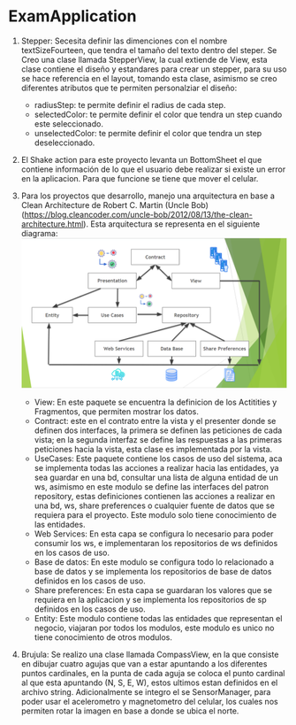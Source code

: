 # ExamApplication
1. Stepper:
 Secesita definir las dimenciones con el nombre textSizeFourteen, que tendra el tamaño del texto dentro del steper. 
 Se Creo una clase llamada StepperView, la cual extiende de View, esta clase contiene el diseño y estandares para crear un stepper, para su uso se hace referencia en el layout, tomando esta clase, asimismo se creo diferentes atributos que te permiten personalziar el diseño:
 	 * radiusStep: te permite definir el radius de cada step.
	 * selectedColor: te permite definir el color que tendra un step cuando este seleccionado.
	 * unselectedColor: te permite definir el color que tendra un step deseleccionado.
 
 2. El Shake action para este proyecto levanta un BottomSheet el que contiene información de lo que el usuario debe realizar si existe un error en la aplicacion. Para que funcione se tiene que mover el celular.
 
 3. Para los proyectos que desarrollo, manejo una arquitectura en base a Clean Architecture de Robert C. Martin (Uncle Bob) (https://blog.cleancoder.com/uncle-bob/2012/08/13/the-clean-architecture.html). Esta arquitectura se representa en el siguiente diagrama: 
 ![Alt text](https://github.com/JhPetter/ExamApplication/blob/master/Screenshot_4.png?raw=true "Clean architecture")
 	* View: En este paquete se encuentra la definicion de los Actitities y Fragmentos, que permiten mostrar los datos.
	* Contract: este en el contrato entre la vista y el presenter donde se definen dos interfaces, la primera se definen las peticiones de cada vista; en la segunda interfaz se define las respuestas a las primeras peticiones hacia la vista, esta clase es implementada por la vista.
	* UseCases: Este paquete contiene los casos de uso del sistema, aca se implementa todas las acciones a realizar hacia las entidades, ya sea guardar en una bd, consultar una lista de alguna entidad de un ws, asimismo en este modulo se define las interfaces del patron repository, estas definiciones contienen las acciones a realizar en una bd, ws, share preferences o cualquier fuente de datos que se requiera para el proyecto. Este modulo solo tiene conocimiento de las entidades.
	* Web Services: En esta capa se configura lo necesario para poder consumir los ws, e implementaran los repositorios de ws definidos en los casos de uso.
	* Base de datos: En este modulo se configura todo lo relacionado a base de datos y se implementa los repositorios de base de datos definidos en los casos de uso.
	* Share preferences: En esta capa se guardaran los valores que se requiera en la aplicacion y se implementa los repositorios de sp definidos en los casos de uso.
	* Entity: Este modulo contiene todas las entidades que representan el negocio, viajaran por todos los modulos, este modulo es unico no tiene conocimiento de otros modulos.
 
 
 4. Brujula: Se realizo una clase llamada CompassView, en la que consiste en dibujar cuatro agujas que van a estar apuntando a los diferentes puntos cardinales, en la punta de cada aguja se coloca el punto cardinal al que esta apuntando (N, S, E, W), estos ultimos estan definidos en el archivo string. Adicionalmente se integro el se SensorManager, para poder usar el acelerometro y magnetometro del celular, los cuales nos permiten rotar la imagen en base a donde se ubica el norte.
 
